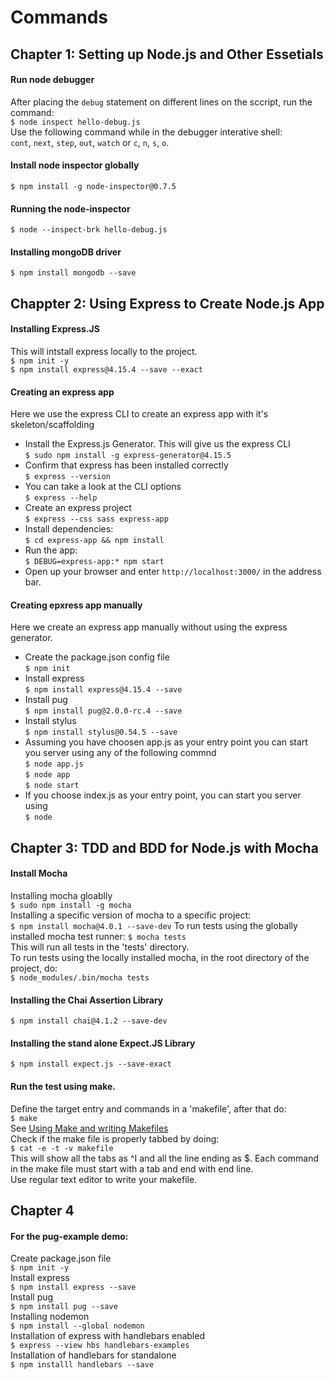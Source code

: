 # Commands  
## Chapter 1: Setting up Node.js and Other Essetials  
#### Run node debugger  
After placing the `debug` statement on different lines on the sccript, run the command:  
`$ node inspect hello-debug.js`  
Use the following command while in the debugger interative shell:  
`cont`, `next`, `step`, `out`, `watch` or `c`, `n`, `s`, `o`.  
#### Install node inspector globally  
`$ npm install -g node-inspector@0.7.5`  
#### Running the node-inspector  
`$ node --inspect-brk hello-debug.js`  
#### Installing mongoDB driver  
`$ npm install mongodb --save`  
## Chappter 2: Using Express to Create Node.js App  
#### Installing Express.JS
This will intstall express locally to the project.  
`$ npm init -y`  
`$ npm install express@4.15.4 --save --exact`  
#### Creating an express app   
Here we use the express CLI to create an express app with it's skeleton/scaffolding  
* Install the Express.js Generator. This will give us the express CLI   
`$ sudo npm install -g express-generator@4.15.5`  
* Confirm that express has been installed correctly  
`$ express --version`  
* You can take a look at the CLI options  
`$ express --help`  
* Create an express project  
`$ express --css sass express-app`  
* Install dependencies:  
`$ cd express-app && npm install`  
* Run the app:  
`$ DEBUG=express-app:* npm start`  
* Open up your browser and enter `http://localhost:3000/` in the address bar.  
#### Creating epxress app manually  
Here we create an express app manually without using the express generator.  
* Create the package.json config file  
`$ npm init`  
* Install express  
`$ npm install express@4.15.4 --save`  
* Install pug  
`$ npm install pug@2.0.0-rc.4 --save`   
* Install stylus  
`$ npm install stylus@0.54.5 --save`  
* Assuming you have choosen app.js as your entry point you can start you server using any of the following commnd  
`$ node app.js`   
`$ node app`  
`$ node start`  
* If you choose index.js as your entry point, you can start you server using  
`$ node `  
## Chapter 3: TDD and BDD for Node.js with Mocha
#### Install Mocha 
Installing mocha gloablly  
`$ sudo npm install -g mocha`    
Installing a specific version of mocha to a specific project:    
`$ npm install mocha@4.0.1 --save-dev`
To run tests using the globally installed mocha test runner:
`$ mocha tests`  
This will run all tests in the 'tests'  directory.  
To run tests using the locally installed mocha, in the root directory of the project, do:    
`$ node_modules/.bin/mocha tests`  
#### Installing the Chai Assertion Library
`$ npm install chai@4.1.2 --save-dev`  
#### Installing the stand alone Expect.JS Library
`$ npm install expect.js --save-exact`  
#### Run the test using make.
Define the target entry and commands in a 'makefile', after that do:  
`$ make `  
See [Using Make and writing Makefiles](https://www.cs.swarthmore.edu/~newhall/unixhelp/howto_makefiles.html)  
Check if the make file is properly tabbed by doing:  
`$ cat -e -t -v makefile`  
This will show all the tabs as ^I and all the line ending as $. Each command in the make file must start with a tab and end with end line.  
Use regular text editor to write your makefile.  
## Chapter 4
#### For the pug-example demo:
Create package.json file  
`$ npm init -y `  
Install express  
`$ npm install express --save`  
Install pug  
`$ npm install pug --save`  
Installing nodemon  
`$ npm install --global nodemon`  
Installation of express with handlebars enabled  
`$ express --view hbs handlebars-examples`  
Installation of handlebars for standalone  
`$ npm installl handlebars --save`  








